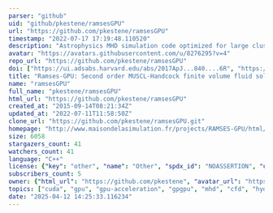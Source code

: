 ```yaml
---
parser: "github"
uid: "github/pkestene/ramsesGPU"
url: "https://github.com/pkestene/ramsesGPU"
timestamp: "2022-07-17 17:19:48.110520"
description: "Astrophysics MHD simulation code optimized for large cluster of GPU"
avatar: "https://avatars.githubusercontent.com/u/8276295?v=4"
repo_url: "https://github.com/pkestene/ramsesGPU"
doi: ["https://ui.adsabs.harvard.edu/abs/2017ApJ...840....6R", "https://ui.adsabs.harvard.edu/abs/2017ascl.soft10013K/abstract"]
title: "Ramses-GPU: Second order MUSCL-Handcock finite volume fluid solver"
name: "ramsesGPU"
full_name: "pkestene/ramsesGPU"
html_url: "https://github.com/pkestene/ramsesGPU"
created_at: "2015-09-14T08:21:34Z"
updated_at: "2022-07-11T11:58:50Z"
clone_url: "https://github.com/pkestene/ramsesGPU.git"
homepage: "http://www.maisondelasimulation.fr/projects/RAMSES-GPU/html/index.html"
size: 6058
stargazers_count: 41
watchers_count: 41
language: "C++"
license: {"key": "other", "name": "Other", "spdx_id": "NOASSERTION", "url": null, "node_id": "MDc6TGljZW5zZTA="}
subscribers_count: 5
owner: {"html_url": "https://github.com/pkestene", "avatar_url": "https://avatars.githubusercontent.com/u/8276295?v=4", "login": "pkestene", "type": "User"}
topics: ["cuda", "gpu", "gpu-acceleration", "gpgpu", "mhd", "cfd", "hydrodynamics", "finite-volume", "parallel-computing", "hpc", "astrophysics", "kelvin-helmholtz-instability", "hdf5", "pnetcdf", "turbulence", "shearing-box", "muscl-hancock", "conservation-law", "euler-equations", "rayleigh-taylor"]
date: "2025-04-12 14:25:33.116234"
---
```

